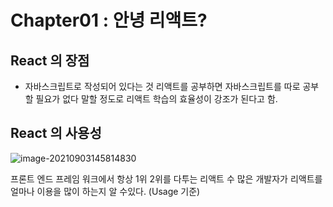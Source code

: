 # Chapter01 : 안녕 리액트?

## React 의 장점

- 자바스크립트로 작성되어 있다는 것
  리액트를 공부하면 자바스크립트를 따로 공부할 필요가 없다 말할 정도로 리액트 학습의 효율성이 강조가 된다고 함.

## React 의 사용성

![image-20210903145814830](C:\Users\yl\AppData\Roaming\Typora\typora-user-images\image-20210903145814830.png)



프론트 엔드 프레임 워크에서 항상 1위 2위를 다투는 리액트 수 많은 개발자가 리액트를 얼마나 이용을 많이 하는지 알 수있다. (Usage 기준)

